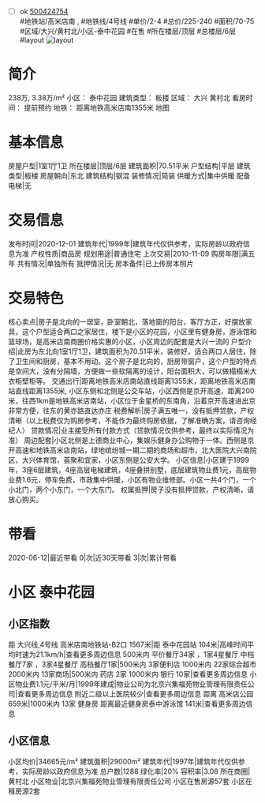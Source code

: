 - [ ] ok [500424754](https://bj.5i5j.com/ershoufang/500424754.html)  
 #地铁站/高米店南 ,  #地铁线/4号线
#单价/2-4 #总价/225-240 #面积/70-75   #区域/大兴/黄村北/小区-泰中花园 #在售 #所在楼层/顶层 #总楼层/6层 #layout 
![layout](http://image16.5i5j.com/erp/house/4100/41003447/huxing/ieappocb0fe29d51.jpg_P5.jpg) 
# 简介 
 238万,  3.38万/m² 
小区： 泰中花园
建筑类型： 板楼
区域： 大兴 黄村北
看房时间： 提前预约
地铁： 距离地铁高米店南1355米 地图
# 基本信息 
 房屋户型|1室1厅1卫
所在楼层|顶层/6层
建筑面积|70.51平米
户型结构|平层
建筑类型|板楼
房屋朝向|东北
建筑结构|钢混
装修情况|简装
供暖方式|集中供暖
配备电梯|无
# 交易信息 
 发布时间|2020-12-01
建筑年代|1999年|建筑年代仅供参考，实际房龄以政府信息为准
产权性质|商品房
规划用途|普通住宅
上次交易|2010-11-09
购房年限|满五年
共有情况|单独所有
抵押情况|无
房本备件|已上传房本照片
# 交易特色 
 核心卖点|房子是北向的一居室，卧室朝北，落地窗的阳台，客厅方正，好摆放家具，这个户型适合两口之家居住，楼下是小区的花园，小区里有健身房，游泳馆和篮球场，是高米店南商圈价格实惠的小区，小区周边的配套是大兴一流的
户型介绍|此房为东北向1室1厅1卫，建筑面积为70.51平米，装修好，适合两口人居住，除了卫生间和厨房，基本不用动。这个房子是北向的，厨房带窗户，这个户型的特点是空间大，没有分隔墙，方便做一些软隔离的设计，阳台面积大，可以做榻榻米大衣柜壁柜等。
交通出行|距离地铁高米店南站直线距离1355米，距离地铁高米店南站直线距离1355米, 小区东侧和北侧是公交车站，小区西侧是京开高速，距离200米，往西1km是地铁高米店南站，小区位于金星桥的东南角，沿着京开高速进出京非常方便，往东的黄亦路直达亦庄
税费解析|房子满五唯一，没有抵押贷款，产权清晰（以上税费仅为购房参考，不能作为最终购房依据，了解准确方案，请咨询经纪人）
贷款情况|业主接受所有付款方式（贷款情况仅供参考，最终以实际情况为准）
周边配套|小区北侧是上德商业中心，集娱乐健身办公购物于一体。西侧是京开高速和地铁高米店南站，绿地缤纷城一期二期的商场和超市，北大医院大兴南院区，大兴体育馆，荟聚和宜家，小区东侧是公安大学。
小区信息|小区建于1999年，3座6层建筑，4座高层电梯建筑，4座叠拼别墅，底层建筑物业费1元，高层物业费1.6元，停车免费，市政集中供暖，小区有物业维修部。小区一共4个门，一个小北门，两个小东门，一个大东门。
权属抵押|房子没有抵押贷款，产权清晰，请放心购买。
# 带看 
 2020-06-12|最近带看	 0|次|近30天带看	 3|次|累计带看
# 小区 泰中花园
## 小区指数 
 距 大兴线,4号线 高米店南地铁站-B2口 1567米|距 泰中花园站 104米|高峰时间平均时速为21.1km/h|查看更多周边信息
500米内 平价餐厅34家 ，1家4星餐厅
中档餐厅7家 ，3家4星餐厅
高档餐厅1家|500米内 3家便利店
1000米内 22家综合超市
2000米内 13家商场|500米内 药店 2家
1000米内 银行 10家|查看更多周边信息
小区物业费1.1元/平米/月|1999年建成|物业公司为北京兴集福苑物业管理有限责任公司|查看更多周边信息
附近二级以上医院较少|查看更多周边信息
距离 高米店公园 659米|1000米内 13家 健身房
距离最近健身房泰中游泳馆 141米|查看更多周边信息
## 小区信息 
 小区均价|34665元/m²
建筑面积|29000m²
建筑年代|1997年|建筑年代仅供参考，实际房龄以政府信息为准
总户数|1288
绿化率|20%
容积率|3.08
所在商圈|黄村北
小区物业|北京兴集福苑物业管理有限责任公司
小区在售房源57套
小区在租房源2套
